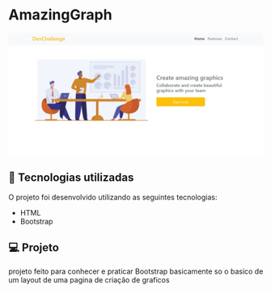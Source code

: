 # AmazingGraph


<img src='./assets/web.jpeg'>

## 🚀 Tecnologias utilizadas

O projeto foi desenvolvido utilizando as seguintes tecnologias:

- HTML
- Bootstrap

## 💻 Projeto

projeto feito para conhecer e praticar Bootstrap basicamente so o basico de um layout de uma pagina de criação de graficos 
